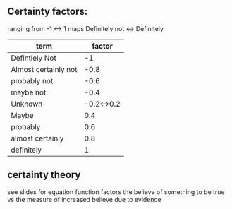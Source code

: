## Certainty factors:
ranging from -1 <-> 1 maps Definitely not <-> Definitely

| term                 | factor     |
| -------------------- | ---------- |
| Defintiely Not       | -1         |
| Almost certainly not | -0.8       |
| probably not         | -0.6       |
| maybe not            | -0.4       |
| Unknown              | -0.2<->0.2 |
| Maybe                |0.4         |
| probably             |0.6         |
| almost certainly     |0.8         |
| definitely           | 1          |
## certainty theory
see slides for equation
function factors the believe of something to be true vs the measure of increased believe due to evidence


